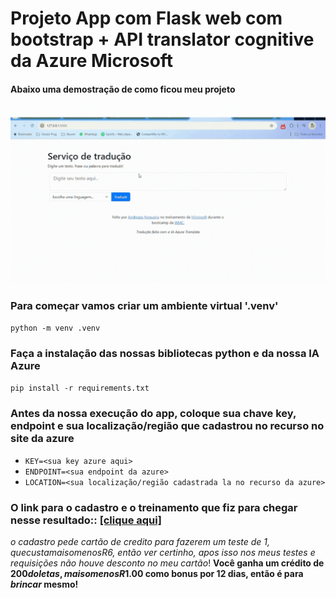 # Projeto App com Flask web com bootstrap + API translator cognitive da Azure Microsoft

####  Abaixo uma demostração de como ficou meu projeto

![](/static/gif_translate_azure_wmc.gif)

### Para começar vamos criar um ambiente virtual '.venv'

`python -m venv .venv`

### Faça a instalação das nossas bibliotecas python e da nossa IA Azure

`pip install -r requirements.txt`

### Antes da nossa execução do app, coloque sua chave key, endpoint e sua localização/região que cadastrou no recurso no site da azure

* `KEY=<sua key azure aqui>`
* `ENDPOINT=<sua endpoint da azure>`
* `LOCATION=<sua localização/região cadastrada la no recurso da azure>`


### O link para o cadastro e o treinamento que fiz para chegar nesse resultado:: [[clique aqui]](https://learn.microsoft.com/pt-br/training/modules/python-flask-build-ai-web-app/) 

_o cadastro pede cartão de credito para fazerem um teste de $1, que custa mais o menos R$6, então ver certinho, apos isso nos meus testes e requisições não houve desconto no meu cartão_! 
**Você ganha um crédito de $200 doletas, mais o menos R$1.00 como bonus por 12 dias, então é para _brincar_ mesmo!**